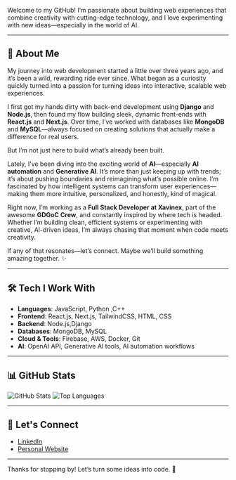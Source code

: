 Welcome to my GitHub! I’m passionate about building web experiences that combine creativity with cutting-edge technology, and I love experimenting with new ideas—especially in the world of AI.

---

## 🚀 About Me

My journey into web development started a little over three years ago, and it’s been a wild, rewarding ride ever since. What began as a curiosity quickly turned into a passion for turning ideas into interactive, scalable web experiences.

I first got my hands dirty with back-end development using **Django** and **Node.js**, then found my flow building sleek, dynamic front-ends with **React.js** and **Next.js**. Over time, I’ve worked with databases like **MongoDB** and **MySQL**—always focused on creating solutions that actually make a difference for real users.

But I’m not just here to build what’s already been built.

Lately, I’ve been diving into the exciting world of **AI**—especially **AI automation** and **Generative AI**. It’s more than just keeping up with trends; it’s about pushing boundaries and reimagining what’s possible online. I’m fascinated by how intelligent systems can transform user experiences—making them more intuitive, personalized, and honestly, kind of magical.

Right now, I’m working as a **Full Stack Developer at Xavinex**, part of the awesome **GDGoC Crew**, and constantly inspired by where tech is headed. Whether I’m building clean, efficient systems or experimenting with creative, AI-driven ideas, I’m always chasing that moment when code meets creativity.

If any of that resonates—let’s connect. Maybe we’ll build something amazing together. ✨

---

## 🛠️ Tech I Work With

- **Languages**: JavaScript, Python ,C++ 
- **Frontend**: React.js, Next.js, TailwindCSS, HTML, CSS  
- **Backend**: Node.js,Django  
- **Databases**: MongoDB, MySQL  
- **Cloud & Tools**: Firebase, AWS, Docker, Git
- **AI**: OpenAI API, Generative AI tools, AI automation workflows

---

## 📊 GitHub Stats

![GitHub Stats](https://github-readme-stats.vercel.app/api?username=apsdeveloper461&show_icons=true)
![Top Languages](https://github-readme-stats.vercel.app/api/top-langs/?username=apsdeveloper461&layout=compact)


---

## 🤝 Let's Connect

- [LinkedIn](https://www.linkedin.com/in/mehboob-alam-3999822b3/)
- [Personal Website](http://mehboobalam.vercel.app/)

---

Thanks for stopping by! Let’s turn some ideas into code. 🚀
